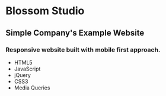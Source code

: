 # Blossom Studio


## Simple Company's Example Website

### Responsive website built with mobile first approach.

* HTML5 
* JavaScript 
* jQuery
* CSS3
* Media Queries
